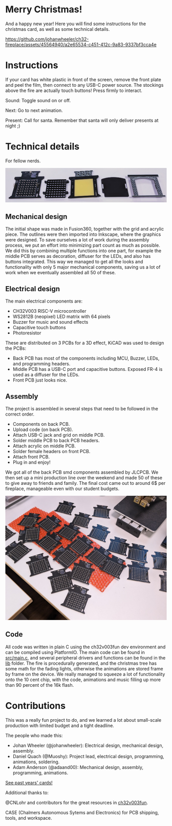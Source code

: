 # Merry Christmas!

And a happy new year! Here you will find some instructions for the christmas card, as well as some technical details. 

https://github.com/johanwheeler/ch32-fireplace/assets/45564940/a2e65534-c451-412c-9a83-9337bf3cca4e

# Instructions

If your card has white plastic in front of the screen, remove the front plate and peel the film, then connect to any USB-C power source. The stockings above the fire are actually touch buttons! Press firmly to interact.

Sound: Toggle sound on or off. 

Next: Go to next animation.

Present: Call for santa. Remember that santa will only deliver presents at night ;)


# Technical details

For fellow nerds.

![Major components laid out](Media/Components.jpg)

## Mechanical design

The initial shape was made in Fusion360, together with the grid and acrylic piece. The outlines were then imported into Inkscape, where the graphics were designed. To save ourselves a lot of work during the assembly process, we put an effort into minimizing part count as much as possible. We did this by combining multiple functions into one part, for example the middle PCB serves as decoration, diffuser for the LEDs, and also has buttons integrated. This way we managed to get all the looks and functionality with only 5 major mechanical components, saving us a lot of work when we eventually assembled all 50 of these.

## Electrical design

The main electrical components are:

 - CH32V003 RISC-V microcontroller
 - WS2812B (neopixel) LED matrix with 64 pixels
 - Buzzer for music and sound effects
 - Capacitive touch buttons
 - Photoresistor

These are distributed on 3 PCBs for a 3D effect, KiCAD was used to design the PCBs:

 - Back PCB has most of the components including MCU, Buzzer, LEDs, and programming headers.
 - Middle PCB has a USB-C port and capacitive buttons. Exposed FR-4 is used as a diffuser for the LEDs. 
 - Front PCB just looks nice.

## Assembly

The project is assembled in several steps that need to be followed in the correct order.

 - Components on back PCB.
 - Upload code (on back PCB).
 - Attach USB-C jack and grid on middle PCB.
 - Solder middle PCB to back PCB headers.
 - Attach acrylic on middle PCB.
 - Solder female headers on front PCB.
 - Attach front PCB.
 - Plug in and enjoy!

We got all of the back PCB smd components assembled by JLCPCB. We then set up a mini production line over the weekend and made 50 of these to give away to friends and family. The final cost came out to around 6$ per fireplace, manageable even with our student budgets. 

![Headers soldered to back](Media/Many_back.jpg)

## Code

All code was written in plain C using the ch32v003fun dev environment and can be compiled using PlatformIO. The main code can be found in [src/main.c](SW/fireplace-PIO/src/main.c), and several peripheral drivers and functions can be found in the [lib](SW/fireplace-PIO/lib/) folder. The fire is procedurally generated, and the christmas tree has some math for the fading lights, otherwise the animations are stored frame by frame on the device. We really managed to squeeze a lot of functionality onto the 10 cent chip, with the code, animations and music filling up more than 90 percent of the 16k flash. 

# Contributions

This was a really fun project to do, and we learned a lot about small-scale production with limited budget and a tight deadline.

The people who made this:

 - Johan Wheeler (@johanwheeler): Electrical design, mechanical design, assembly.
 - Daniel Quach (@Muoshy): Project lead, electrical design, programming, animations, soldering.
 - Adam Anderson (@adaand00): Mechanical design, assembly, programming, animations. 

[See past years' cards!](https://github.com/Muoshy/christmas-cards)

Additional thanks to:

@CNLohr and contributors for the great resources in [ch32v003fun](https://github.com/cnlohr/ch32v003fun/tree/master).

CASE (Chalmers Autonomous Sytems and Electronics) for PCB shipping, tools, and workspace. 
